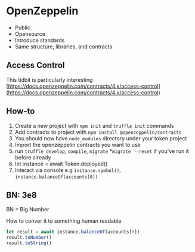 # OpenZeppelin 

+ Public 
+ Opensource 
+ Introduce standards 
+ Same structure, libraries, and contracts 

## Access Control 

This tidbit is particularly interesting [https://docs.openzeppelin.com/contracts/4.x/access-control](https://docs.openzeppelin.com/contracts/4.x/access-control)

## How-to 

1. Create a new project with `npm init` and `truffle init` commands
2. Add contracts to project with `npm install @openzeppelin/contracts` 
3. You should now have `node_modules` directory under your token project 
4. Import the openzeppelin contracts you want to use 
5. run `truffle develop`,  `compile`, `migrate` *`migrate --reset` if you've run it before already 
6. let instance = await Token.deployed()  
7. Interact via console e.g `instance.symbol()`, `instance.balanceOf(accounts[0])`

## BN: 3e8 

BN = Big Number 

How to conver it to something human readable 

```javascript
let result = await instance.balanceOf(accounts[0])
result.toNumber()
result.toString() 
```

